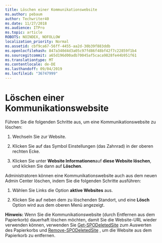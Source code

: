 ```yaml
---
title: Löschen einer Kommunikationswebsite
ms.author: pebaum
author: Techwriter40
ms.date: 11/27/2018
ms.audience: ITPro
ms.topic: article
ROBOTS: NOINDEX, NOFOLLOW
localization_priority: Normal
ms.assetid: cbf9ca67-56ff-4455-aa2d-30b39f883ddb
ms.openlocfilehash: 847a340d4d3a05c97fd86f48bf42f7c22859f1b4
ms.sourcegitcommit: a65d196d00adb70045af5caca9828fe44b951f61
ms.translationtype: MT
ms.contentlocale: de-DE
ms.lasthandoff: 09/04/2019
ms.locfileid: "36747999"
---
```

# <a name="delete-a-communication-site"></a>Löschen einer Kommunikationswebsite

Führen Sie die folgenden Schritte aus, um eine Kommunikationswebsite zu löschen: 
  
1. Wechseln Sie zur Website. 
  
2. Klicken Sie auf das Symbol Einstellungen (das Zahnrad) in der oberen rechten Ecke. 
  
3. Klicken Sie unter **Website Informationen**auf **diese Website löschen**, und klicken Sie dann auf **Löschen**. 
  
Administratoren können eine Kommunikationswebsite auch aus dem neuen Admin Center löschen, indem Sie die folgenden Schritte ausführen: 
  
1. Wählen Sie Links die Option **aktive Websites** aus. 
  
2. Klicken Sie auf neben dem zu löschenden Standort, und eine **Lösch** Option wird aus dem oberen Menü angezeigt. 
  
 **Hinweis:** Wenn Sie die Kommunikationswebsite (durch Entfernen aus dem Papierkorb) dauerhaft löschen möchten, damit Sie die Website-URL wieder verwenden können, verwenden Sie [Get-SPODeletedSite](https://aka.ms/Get-SPODeletedSite) zum Auswerten des Papierkorbs und [Remove-SPODeletedSite](https://aka.ms/Remove-SPODeletedSite) , um die Website aus dem Papierkorb zu entfernen. 
  

